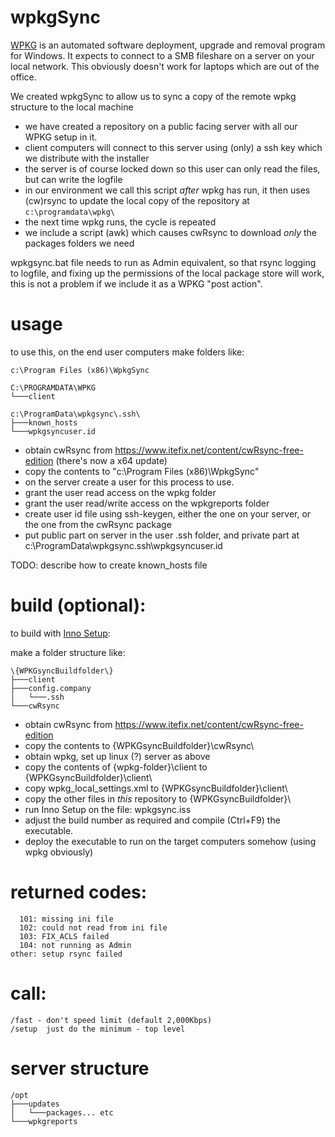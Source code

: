 # wpkgSync

[WPKG](https://wpkg.org/) is an automated software deployment, upgrade and removal program for Windows. It expects to connect to a SMB fileshare on a server on your local network.  This obviously doesn't work for laptops which are out of the office.

We created wpkgSync to allow us to sync a copy of the remote wpkg structure to the local machine
 

- we have created a repository on a public facing server with all our WPKG setup in it.
- client computers will connect to this server using (only) a ssh key which we distribute with the installer
- the server is of course locked down so this user can only read the files, but can write the logfile
- in our environment we call this script _after_ wpkg has run, it then uses (cw)rsync to update the local copy of the repository at `c:\programdata\wpkg\`
- the next time wpkg runs, the cycle is repeated
- we include a script (awk) which causes cwRsync to download _only_ the packages folders we need

wpkgsync.bat file needs to run as Admin equivalent, so that rsync logging to logfile, and fixing up the permissions of the local package store will work, this is not a problem if we include it as a WPKG "post action".

# usage
to use this, on the end user computers make folders like:

```
c:\Program Files (x86)\WpkgSync
```

```
C:\PROGRAMDATA\WPKG
└───client

c:\ProgramData\wpkgsync\.ssh\
├───known_hosts
└───wpkgsyncuser.id
```

- obtain cwRsync from https://www.itefix.net/content/cwRsync-free-edition (there's now a x64 update)
- copy the contents to "c:\Program Files (x86)\WpkgSync\"
- on the server create a user for this process to use.
- grant the user read access on the wpkg folder
- grant the user read/write access on the wpkgreports folder
- create user id file using ssh-keygen, either the one on your server, or the one from the cwRsync package
- put public part on server in the user .ssh folder, and private part at c:\ProgramData\wpkgsync\.ssh\wpkgsyncuser.id

TODO: describe how to create known_hosts file

# build (optional):
to build with [Inno Setup](https://jrsoftware.org/isinfo.php):

make a folder structure like:
```
\{WPKGsyncBuildfolder\}
├───client
├───config.company
│   └───.ssh
└───cwRsync
```
- obtain cwRsync from https://www.itefix.net/content/cwRsync-free-edition
- copy the contents to \{WPKGsyncBuildfolder\}\cwRsync\
- obtain wpkg, set up linux (?) server as above
- copy the contents of \{wpkg-folder\}\client to \{WPKGsyncBuildfolder\}\client\
- copy wpkg_local_settings.xml to \{WPKGsyncBuildfolder\}\client\
- copy the other files in _this_ repository to \{WPKGsyncBuildfolder\}\
- run Inno Setup on the file: wpkgsync.iss
- adjust the build number as required and compile (Ctrl+F9) the executable.
- deploy the executable to run on the target computers somehow (using wpkg obviously)

# returned codes:
``` 
  101: missing ini file
  102: could not read from ini file
  103: FIX_ACLS failed
  104: not running as Admin
other: setup rsync failed
``` 

# call:
``` 
/fast - don't speed limit (default 2,000Kbps)
/setup  just do the minimum - top level
```
# server structure
```
/opt
├───updates
│   └───packages... etc
└───wpkgreports
```
